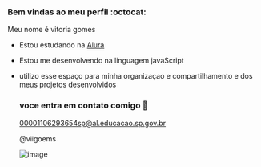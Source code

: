 ### Bem vindas ao meu perfil :octocat:

Meu nome é vitoria gomes

- Estou estudando na [Alura](https://www.alura.com.br)
- Estou me desenvolvendo na linguagem javaScript
- utilizo esse espaço para minha organizaçao e compartilhamento e dos meus projetos desenvolvidos

  ### voce entra em contato comigo 📧

  00001106293654sp@al.educacao.sp.gov.br

  @viigoems

  ![image](https://github.com/vigoems/vigoems/assets/171046205/0dcf9b72-acd1-44a4-9b2b-78a84a41a093)


